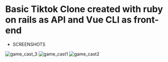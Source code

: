 # Basic Tiktok Clone created with ruby on rails as API and Vue CLI as front-end

- SCREENSHOTS

![game_cast_3](https://github.com/JhonataGust/game_cast_api/assets/113730532/e87416dc-195d-46e3-847f-0d1a95d3b429)
![game_cast1](https://github.com/JhonataGust/game_cast_api/assets/113730532/ad555e26-d01f-46a8-accf-1956eb68e479)
![game_cast2](https://github.com/JhonataGust/game_cast_api/assets/113730532/a7a97580-39fb-48f4-a40b-8dacd7c1b47f)
